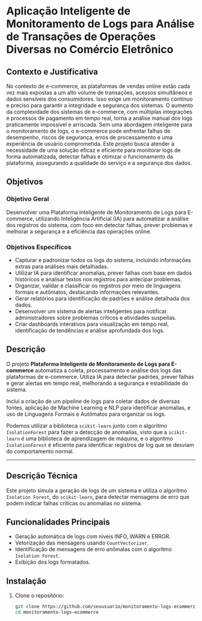 # Aplicação Inteligente de Monitoramento de Logs para Análise de Transações de Operações Diversas no Comércio Eletrônico

##  Contexto e Justificativa

No contexto de e-commerce, as plataformas de vendas online estão cada vez mais expostas a um alto volume de transações, acessos simultâneos e dados sensíveis dos consumidores. Isso exige um monitoramento contínuo e preciso para garantir a integridade e segurança dos sistemas. O aumento da complexidade dos sistemas de e-commerce, com múltiplas integrações e processos de pagamento em tempo real, torna a análise manual dos logs praticamente impossível e arriscada. Sem uma abordagem inteligente para o monitoramento de logs, o e-commerce pode enfrentar falhas de desempenho, riscos de segurança, erros de processamento e uma experiência de usuário comprometida. Este projeto busca atender à necessidade de uma solução eficaz e eficiente para monitorar logs de forma automatizada, detectar falhas e otimizar o funcionamento da plataforma, assegurando a qualidade do serviço e a segurança dos dados.

##  Objetivos

### Objetivo Geral

Desenvolver uma Plataforma Inteligente de Monitoramento de Logs para E-commerce, utilizando Inteligência Artificial (IA) para automatizar a análise dos registros do sistema, com foco em detectar falhas, prever problemas e melhorar a segurança e a eficiência das operações online.

### Objetivos Específicos

- Capturar e padronizar todos os logs do sistema, incluindo informações extras para análises mais detalhadas.
- Utilizar IA para identificar anomalias, prever falhas com base em dados históricos e analisar textos nos registros para antecipar problemas.
- Organizar, validar e classificar os registros por meio de linguagens formais e autômatos, destacando informações relevantes.
- Gerar relatórios para identificação de padrões e análise detalhada dos dados.
- Desenvolver um sistema de alertas inteligentes para notificar administradores sobre problemas críticos e atividades suspeitas.
- Criar dashboards interativos para visualização em tempo real, identificação de tendências e análise aprofundada dos logs.

##  Descrição

O projeto **Plataforma Inteligente de Monitoramento de Logs para E-commerce** automatiza a coleta, processamento e análise dos logs das plataformas de e-commerce. Utiliza IA para detectar padrões, prever falhas e gerar alertas em tempo real, melhorando a segurança e estabilidade do sistema.

Inclui a criação de um pipeline de logs para coletar dados de diversas fontes, aplicação de Machine Learning e NLP para identificar anomalias, e uso de Linguagens Formais e Autômatos para organizar os logs.

Podemos utilizar a biblioteca `scikit-learn` junto com o algoritmo `IsolationForest` para fazer a detecção de anomalias, visto que a `scikit-learn` é uma biblioteca de aprendizagem de máquina, e o algoritmo `IsolationForest` é eficiente para identificar registros de log que se desviam do comportamento normal.

---

##  Descrição Técnica

Este projeto simula a geração de logs de um sistema e utiliza o algoritmo `Isolation Forest`, do `scikit-learn`, para detectar mensagens de erro que podem indicar falhas críticas ou anomalias no sistema.

##  Funcionalidades Principais

- Geração automática de logs com níveis INFO, WARN e ERROR.
- Vetorização das mensagens usando `CountVectorizer`.
- Identificação de mensagens de erro anômalas com o algoritmo `Isolation Forest`.
- Exibição dos logs formatados.

##  Instalação

1. Clone o repositório:
   ```bash
   git clone https://github.com/seuusuario/monitoramento-logs-ecommerce.git
   cd monitoramento-logs-ecommerce
